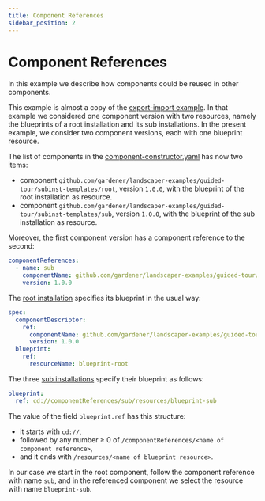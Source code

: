 ```yaml
---
title: Component References
sidebar_position: 2
---
```


# Component References

In this example we describe how components could be reused in other components. 

This example is almost a copy of the [export-import example](../export-import). 
In that example we considered one component version with two resources, namely the blueprints of a root installation 
and its sub installations. In the present example, we consider two component versions, each with one blueprint resource.

The list of components in the [component-constructor.yaml](commands/component-constructor.yaml) has now two items:

- component `github.com/gardener/landscaper-examples/guided-tour/subinst-templates/root`, version `1.0.0`,
  with the blueprint of the root installation as resource.
- component `github.com/gardener/landscaper-examples/guided-tour/subinst-templates/sub`, version `1.0.0`,
  with the blueprint of the sub installation as resource.

Moreover, the first component version has a component reference to the second:

```yaml
componentReferences:
  - name: sub
    componentName: github.com/gardener/landscaper-examples/guided-tour/subinst-templates/sub
    version: 1.0.0
```

The [root installation](installation/installation.yaml.tpl) specifies its blueprint in the usual way:

```yaml
spec:
  componentDescriptor:
    ref:
      componentName: github.com/gardener/landscaper-examples/guided-tour/subinst-templates/root
      version: 1.0.0
  blueprint:
    ref:
      resourceName: blueprint-root
```

The three [sub installations](blueprints/root/subinstallation-1.yaml) specify their blueprint as follows:

```yaml
blueprint:
  ref: cd://componentReferences/sub/resources/blueprint-sub
```

The value of the field `blueprint.ref` has this structure:
- it starts with `cd://`, 
- followed by any number &ge; 0 of `/componentReferences/<name of component reference>`,
- and it ends with `/resources/<name of blueprint resource>`.

In our case we start in the root component, follow the component reference with name `sub`, 
and in the referenced component we select the resource with name `blueprint-sub`.
